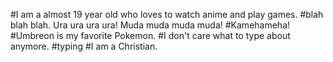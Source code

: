 #I am a almost 19 year old who loves to watch anime and play games.
#blah blah blah.
Ura ura ura ura! Muda muda muda muda!
#Kamehameha!
#Umbreon is my favorite Pokemon.
#I don't care what to type about anymore.
#typing
#I am a Christian.
#
